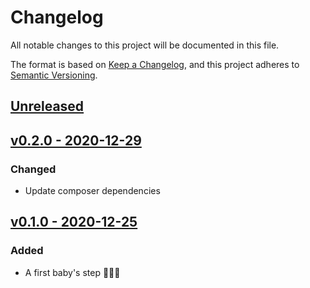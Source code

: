# Changelog
All notable changes to this project will be documented in this file.

The format is based on [Keep a Changelog](https://keepachangelog.com/en/1.0.0/),
and this project adheres to [Semantic Versioning](https://semver.org/spec/v2.0.0.html).

## [Unreleased](https://github.com/SepteniTechnology/slack-php/compare/v0.2.0...master)

## [v0.2.0 - 2020-12-29](https://github.com/SepteniTechnology/slack-php/tree/v0.2.0)

### Changed
- Update composer dependencies

## [v0.1.0 - 2020-12-25](https://github.com/SepteniTechnology/slack-php/tree/v0.1.0)

### Added
- A first baby's step 🚀🚀🚀